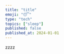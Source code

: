 ```yaml
---
title: "title"
emoji: "😴"
type: "tech"
topics: ["sleep"]
published: false
published_at: 2024-01-01
---
```


zzzz
